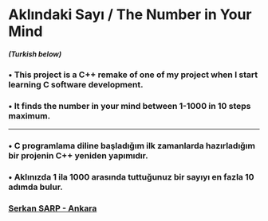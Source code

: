 # Aklındaki Sayı / The Number in Your Mind
##### (Turkish below)
### • This project is a C++ remake of one of my project when I start learning C software development.
### • It finds the number in your mind between 1-1000 in 10 steps maximum.
---
### • C programlama diline başladığım ilk zamanlarda hazırladığım bir projenin C++ yeniden yapımıdır.
### • Aklınızda 1 ila 1000 arasında tuttuğunuz bir sayıyı en fazla 10 adımda bulur.
### <ins>Serkan SARP - Ankara</ins>

